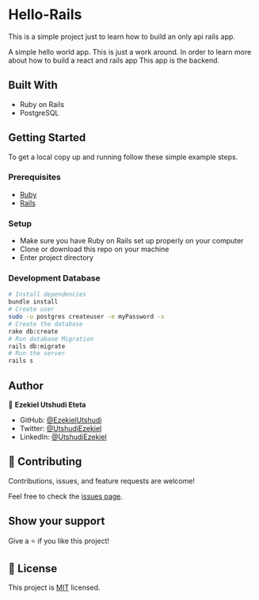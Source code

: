 
# Hello-Rails
This is a simple project just to learn how to build an only api rails app.

A simple hello world app. This is just a work around. In order to learn more about how to build a react and rails app This app is the backend.

## Built With

- Ruby on Rails
- PostgreSQL

## Getting Started

To get a local copy up and running follow these simple example steps.

### Prerequisites

- [Ruby](https://www.ruby-lang.org/en/)
- [Rails](https://gorails.com/)

### Setup

- Make sure you have Ruby on Rails set up properly on your computer
- Clone or download this repo on your machine
- Enter project directory

### Development Database

```sh
# Install dependencies
bundle install
# Create user
sudo -u postgres createuser -e myPassword -s
# Create the database
rake db:create
# Run database Migration
rails db:migrate
# Run the server
rails s
```

## Author

👤 **Ezekiel Utshudi Eteta**

- GitHub: [@EzekielUtshudi](https://github.com/EzekielUtshudi)
- Twitter: [@UtshudiEzekiel](https://twitter.com/UtshudiEzekiel)
- LinkedIn: [@UtshudiEzekiel](https://www.linkedin.com/in/ezekiel-utshudi-195782162/)
## 🤝 Contributing

Contributions, issues, and feature requests are welcome!

Feel free to check the [issues page](../../issues/).

## Show your support

Give a ⭐️ if you like this project!

## 📝 License

This project is [MIT](./MIT.md) licensed.
